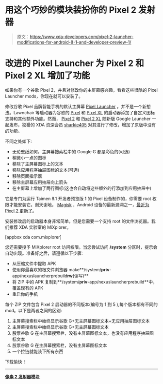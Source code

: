 # 用这个巧妙的模块装扮你的 Pixel 2 发射器

> 原文：<https://www.xda-developers.com/pixel-2-launcher-modifications-for-android-8-1-and-developer-preview-1/>

# 改进的 Pixel Launcher 为 Pixel 2 和 Pixel 2 XL 增加了功能

如果你有一个谷歌 Pixel 2，并且对修改你的主屏幕感兴趣，看看这些很酷的 Pixel Launcher mods，你现在就可以安装了。

修改谷歌 Pixel 品牌智能手机的默认主屏幕 [Pixel Launcher](https://www.xda-developers.com/tag/pixel-launcher/) ，并不是一个新想法。Lawnchair 等启动器为谷歌的 [Pixel](https://www.xda-developers.com/tag/google-pixel) 和 [Pixel XL](https://www.xda-developers.com/tag/google-pixel-xl) 的启动器添加了自定义图标支持和其他额外功能。然而， [Pixel 2](https://www.xda-developers.com/tag/google-pixel-2/) 和 [Pixel 2 XL](https://www.xda-developers.com/tag/google-pixel-2-xl/) 随新版 Google Launcher 一起发布，狡猾的 XDA 资深会员 [sharkie405](https://forum.xda-developers.com/member.php?u=1434592) 对其进行了修改，增加了原版中没有的功能。

不同之处如下:

*   无论壁纸如何，主屏幕搜索栏中的 Google G 都是彩色的(可选)
*   稍微小一点的图标
*   移除了主屏幕图标上的文本
*   移除应用程序抽屉图标的文本(可选)
*   移除页面指示器
*   移除主屏幕应用抽屉向上箭头
*   在主屏幕上增加了两行图标(这也会自动将这些额外的行添加到应用抽屉中)

它是专门为运行 Taimen 8.1 开发者预览版 1 的 Pixel 设备制作的，你需要 root 权限才能安装它。谢天谢地， [Magisk](https://forum.xda-developers.com/apps/magisk) ，Android 设备的最新漏洞之一，[最近为 Pixel 2 更新了](https://www.xda-developers.com/magisk-v14-4-root-pixel-2-xl-su/)。

安装修改后的启动器本身非常简单，但是您需要一个支持 root 的文件浏览器。我们推荐 XDA 实验室的 MiXplorer。

[appbox xda com.mixplorer]

您还需要授予 MiXplorer root 访问权限。当您尝试访问 **/system** 分区时，提示会自动出现。准备好之后，请遵循以下步骤:

*   从压缩文件中提取 APK
*   使用你最喜欢的根文件浏览器 make**/system/**priv**-app/nexuslauncherprebuild**rw**(读写)**
*   将 ZIP 中的 APK 复制到**/system/**priv**-app/nexuslauncherprebuild**中，覆盖现有的 APK
*   重启你的手机

每个 ZIP 文件包含 Pixel 2 启动器的不同版本(编号为 1 到 5 ),每个版本都有不同的 mod。以下是两者之间的区别:

1.  主屏幕搜索栏中始终显示谷歌 G+无主屏幕图标文本+无应用抽屉图标文本
2.  主屏幕搜索栏中始终显示谷歌 G+无主屏幕图标文本
3.  股票谷歌 G 在主屏幕搜索栏，没有主屏幕图标文本，也没有应用程序抽屉图标文本
4.  股票谷歌 G 在主屏幕搜索栏，没有主屏幕图标文本
5.  一个拉链就能装下所有东西

下载愉快！

* * *

[**像素 2 发射器模块**](https://forum.xda-developers.com/pixel-2-xl/themes/mod-pixel-2-xl-launcher-mods-8-1-0-dp1-t3701939)